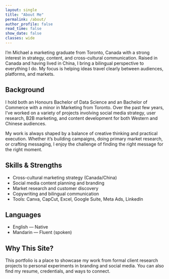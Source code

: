 ```yaml
---
layout: single
title: "About Me"
permalink: /about/
author_profile: false
read_time: false
show_date: false
classes: wide
---
```


I’m Michael a marketing graduate from Toronto, Canada with a strong interest in strategy, content, and cross-cultural communication. Raised in Canada and having lived in China, I bring a bilingual perspective to everything I do. My focus is helping ideas travel clearly between audiences, platforms, and markets.

## Background

I hold both an Honours Bachelor of Data Science and an Bachelor of Commerce with a minor in Marketing from Toronto. Over the past few years, I’ve worked on a variety of projects involving social media strategy, user research, B2B marketing, and content development for both Western and Chinese audiences.

My work is always shaped by a balance of creative thinking and practical execution. Whether it’s building campaigns, doing primary market research, or crafting messaging, I enjoy the challenge of finding the right message for the right moment.

## Skills & Strengths

- Cross-cultural marketing strategy (Canada/China)
- Social media content planning and branding
- Market research and customer discovery
- Copywriting and bilingual communication
- Tools: Canva, CapCut, Excel, Google Suite, Meta Ads, LinkedIn

## Languages

- English — Native
- Mandarin — Fluent (spoken)

## Why This Site?

This portfolio is a place to showcase my work from formal client research projects to personal experiments in branding and social media. You can also find my resume, credentials, and ways to connect.
